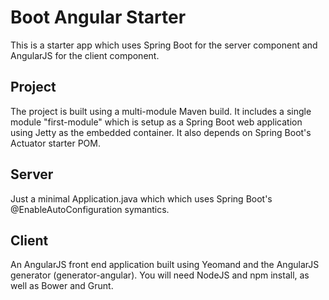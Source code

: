 # Boot Angular Starter #

This is a starter app which uses Spring Boot for the server component and AngularJS for the client component.

## Project ##

The project is built using a multi-module Maven build.  It includes a single module "first-module" which is setup as a
Spring Boot web application using Jetty as the embedded container.  It also depends on Spring Boot's Actuator starter POM.

## Server ##

Just a minimal Application.java which which uses Spring Boot's @EnableAutoConfiguration symantics.

## Client ##

An AngularJS front end application built using Yeomand and the AngularJS generator (generator-angular).  You will need
NodeJS and npm install, as well as Bower and Grunt.
